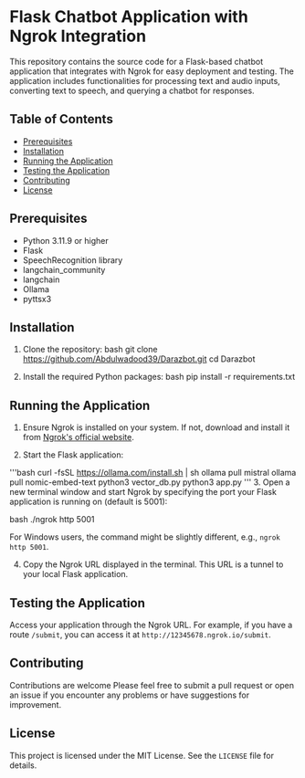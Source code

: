 # Flask Chatbot Application with Ngrok Integration

This repository contains the source code for a Flask-based chatbot application that integrates with Ngrok for easy deployment and testing. The application includes functionalities for processing text and audio inputs, converting text to speech, and querying a chatbot for responses.

## Table of Contents

- [Prerequisites](#prerequisites)
- [Installation](#installation)
- [Running the Application](#running-the-application)
- [Testing the Application](#testing-the-application)
- [Contributing](#contributing)
- [License](#license)

## Prerequisites

- Python 3.11.9 or higher
- Flask
- SpeechRecognition library
- langchain_community
- langchain
- Ollama
- pyttsx3

## Installation

1. Clone the repository:
bash git clone https://github.com/Abdulwadood39/Darazbot.git cd Darazbot

2. Install the required Python packages:
bash pip install -r requirements.txt


## Running the Application

1. Ensure Ngrok is installed on your system. If not, download and install it from [Ngrok's official website](https://ngrok.com/download).

2. Start the Flask application:

'''bash 
curl -fsSL https://ollama.com/install.sh | sh
ollama pull mistral 
ollama pull nomic-embed-text
python3 vector_db.py
python3 app.py
'''
3. Open a new terminal window and start Ngrok by specifying the port your Flask application is running on (default is 5001):

bash ./ngrok http 5001


For Windows users, the command might be slightly different, e.g., `ngrok http 5001`.

4. Copy the Ngrok URL displayed in the terminal. This URL is a tunnel to your local Flask application.

## Testing the Application

Access your application through the Ngrok URL. For example, if you have a route `/submit`, you can access it at `http://12345678.ngrok.io/submit`.

## Contributing

Contributions are welcome Please feel free to submit a pull request or open an issue if you encounter any problems or have suggestions for improvement.

## License

This project is licensed under the MIT License. See the `LICENSE` file for details.
